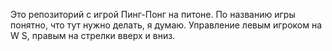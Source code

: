 Это репозиторий с игрой Пинг-Понг на питоне. По названию игры понятно, что тут нужно делать, я думаю. Управление левым игроком на W S, правым на стрелки вверх и вниз.
